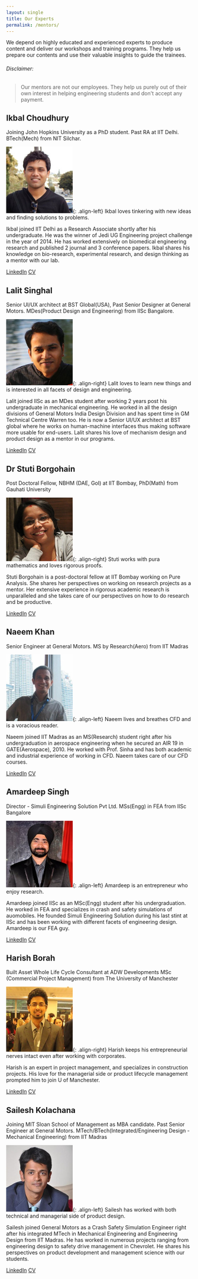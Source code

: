 ```yaml
---
layout: single
title: Our Experts
permalink: /mentors/
---
```


We depend on highly educated and experienced experts to produce content and deliver our workshops and training programs. They help us prepare our contents and use their valuable insights to guide the trainees.

###### Disclaimer: 

> Our mentors are not our employees. They help us purely out of their own interest in helping engineering students and don't accept any payment.

## Ikbal Choudhury

Joining John Hopkins University as a PhD student. Past RA at IIT Delhi. BTech(Mech) from NIT Silchar.

![image-left](/images/mentor_ikbal.jpg){: .align-left} Ikbal loves tinkering with new ideas and finding solutions to problems.

Ikbal joined IIT Delhi as a Research Associate shortly after his undergraduate. He was the winner of Jedi UG Engineering project challenge in the year of 2014. He has worked extensively on biomedical engineering research and published 2 journal and 3 conference papers. Ikbal shares his knowledge on bio-research, experimental research, and design thinking as a mentor with our lab. 

[LinkedIn](https://www.linkedin.com/in/ikbal-choudhury-a7577686) [CV](https://demlabs.github.io/pdf/ikbal_c.pdf)

## Lalit Singhal

Senior UI/UX architect at BST Global(USA), Past Senior Designer at General Motors. MDes(Product Design and Engineering) from IISc Bangalore.

![image-right](/images/mentor_lalit.png){: .align-right} Lalit loves to learn new things and is interested in all facets of design and engineering.

Lalit joined IISc as an MDes student after working 2 years post his undergraduate in mechanical engineering. He worked in all the design divisions of General Motors India Design Division and has spent time in GM Technical Centre Warren too. He is now a Senior UI/UX architect at BST global where he works on human-machine interfaces thus making software more usable for end-users. Lalit shares his love of mechanism design and product design as a mentor in our programs.

[LinkedIn](https://www.linkedin.com/in/lalit-singhal-b9a0147) [CV](https://demlabs.github.io/pdf/lalit_s.pdf)

## Dr Stuti Borgohain

Post Doctoral Fellow, NBHM (DAE, GoI) at IIT Bombay, PhD(Math) from Gauhati University

![image-right](/images/mentor_stuti.jpg){: .align-right} Stuti works with pura mathematics and loves rigorous proofs.

Stuti Borgohain is a post-doctoral fellow at IIT Bombay working on Pure Analysis. She shares her perspectives on working on research projects as a mentor. Her extensive experience in rigorous academic research is unparalleled and she takes care of our perspectives on how to do research and be productive.

[LinkedIn](https://in.linkedin.com/in/naeemkhan88) [CV](https://demlabs.github.io/pdf/stuti_b.pdf)

## Naeem Khan

Senior Engineer at General Motors. MS by Research(Aero) from IIT Madras

![image-left](/images/mentor_naeem.jpg){: .align-left} Naeem lives and breathes CFD and is a voracious reader.

Naeem joined IIT Madras as an MS(Research) student right after his undergraduation in aerospace engineering when he secured an AIR 19 in GATE(Aerospace), 2010. He worked with Prof. Sinha and has both academic and industrial experience of working in CFD. Naeem takes care of our CFD courses.

[LinkedIn](https://in.linkedin.com/in/naeemkhan88) [CV](https://demlabs.github.io/pdf/naeem_k.pdf)

## Amardeep Singh

Director - Simuli Engineering Solution Pvt Ltd. MSs(Engg) in FEA from IISc Bangalore

![image-left](/images/mentor_amardeep.jpg){: .align-left} Amardeep is an entrepreneur who enjoy research.

Amardeep joined IISc as an MSc(Engg) student after his undergraduation. He worked in FEA and specializes in crash and safety simulations of auomobiles. He founded Simuli Engineering Solution during his last stint at IISc and has been working with different facets of engineering design. Amardeep is our FEA guy.

[LinkedIn](https://www.linkedin.com/in/amardeep-singh-95927a40) [CV](https://demlabs.github.io/pdf/amardeep_s.pdf)

## Harish Borah

Built Asset Whole Life Cycle Consultant at ADW Developments
MSc (Commercial Project Management) from The University of Manchester

![image-right](/images/mentor_harish.png){: .align-right} Harish keeps his entrepreneurial nerves intact even after working with corporates.

Harish is an expert in project management, and specializes in construction projects. His love for the managerial side or product lifecycle management prompted him to join U of Manchester.

[LinkedIn](https://www.linkedin.com/in/harishborah) [CV](https://demlabs.github.io/pdf/harish_b.pdf)

## Sailesh Kolachana

Joining MIT Sloan School of Management as MBA candidate. Past Senior Engineer at General Motors. MTech/BTech(Integrated/Engineering Design - Mechanical Engineering) from IIT Madras

![image-left](/images/mentor_sailesh.jpg){: .align-left} Sailesh has worked with both technical and managerial side of product design.

Sailesh joined General Motors as a Crash Safety Simulation Engineer right after his integrated MTech in Mechanical Engineering and Engineering Design from IIT Madras. He has worked in numerous projects ranging from engineering design to safety drive management in Chevrolet. He shares his perspectives on product development and management science with our students.

[LinkedIn](https://www.linkedin.com/in/sailesh-kolachana-321a8936) [CV](https://demlabs.github.io/pdf/sailesh_k.pdf)
